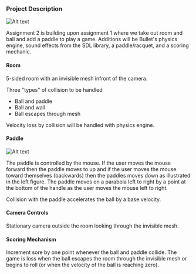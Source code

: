 ### Project Description

![Alt text](http://i.imgur.com/wXcjUxh.jpg "A2")

Assignment 2 is building upon assignment 1 where we take out room and ball and add a paddle to play a game. Additions will be Bullet's physics engine, sound effects from the SDL library, a paddle/racquet, and a scoring mechanic. 

#### Room

5-sided room with an invisible mesh infront of the camera.

Three "types" of collision to be handled
* Ball and paddle
* Ball and wall
* Ball escapes through mesh

Velocity loss by collision will be handled with physics engine.

#### Paddle

![Alt text](http://i.imgur.com/tyWzFVS.jpg "Paddle")

The paddle is controlled by the mouse. If the user moves the mouse forward then the paddle moves to up and if the user moves the mouse toward themselves (backwards) then the paddles moves down as illustrated in the left figure. The paddle moves on a parabola left to right by a point at the bottom of the handle as the user moves the mouse left to right.

Collision with the paddle accelerates the ball by a base velocity.

#### Camera Controls

Stationary camera outside the room looking through the invisible mesh.

#### Scoring Mechanism

Increment sore by one point whenever the ball and paddle collide. The game is loss when the ball escapes the room through the invisible mesh or begins to roll (or when the velocity of the ball is reaching zero).

